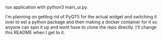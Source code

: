 run application with python3 main_ui.py. 

I'm planning on getting rid of PyQT5 for the actual widget and switching it over to eel a python package and then making a docker container for it so anyone can spin it up and wont have to clone the repo directly. I'll change this README when I get to it. 